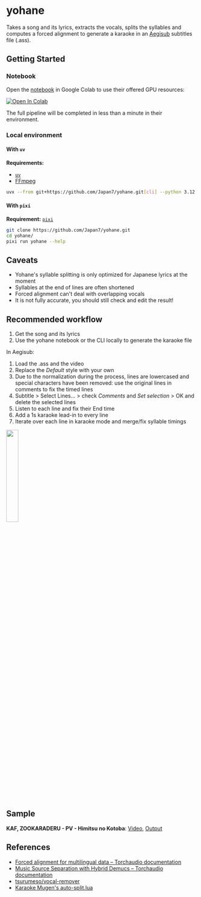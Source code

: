 # yohane

Takes a song and its lyrics, extracts the vocals, splits the syllables and computes a forced alignment to generate a karaoke in an [Aegisub](https://aegisub.org) subtitles file (.ass).

## Getting Started

### Notebook

Open the [notebook](notebook/yohane.ipynb) in Google Colab to use their offered GPU resources:

<a target="_blank" href="https://colab.research.google.com/github/Japan7/yohane/blob/main/notebook/yohane.ipynb">
  <img src="https://colab.research.google.com/assets/colab-badge.svg" alt="Open In Colab"/>
</a>

The full pipeline will be completed in less than a minute in their environment.

### Local environment

#### With `uv`

**Requirements:**

- [`uv`](https://github.com/astral-sh/uv)
- [FFmpeg](https://ffmpeg.org)

```sh
uvx --from git+https://github.com/Japan7/yohane.git[cli] --python 3.12 yohane --help
```

#### With `pixi`

**Requirement:** [`pixi`](https://prefix.dev)

```sh
git clone https://github.com/Japan7/yohane.git
cd yohane/
pixi run yohane --help
```

## Caveats

- Yohane's syllable splitting is only optimized for Japanese lyrics at the moment
- Syllables at the end of lines are often shortened
- Forced alignment can't deal with overlapping vocals
- It is not fully accurate, you should still check and edit the result!

## Recommended workflow

1. Get the song and its lyrics
2. Use the yohane notebook or the CLI locally to generate the karaoke file

In Aegisub:

1. Load the .ass and the video
2. Replace the _Default_ style with your own
3. Due to the normalization during the process, lines are lowercased and special characters have been removed: use the original lines in comments to fix the timed lines
4. Subtitle > Select Lines… > check _Comments_ and _Set selection_ > OK and delete the selected lines
5. Listen to each line and fix their End time
6. Add a 1s karaoke lead-in to every line
7. Iterate over each line in karaoke mode and merge/fix syllable timings

<img src="https://github.com/user-attachments/assets/614cd8ca-d471-447c-8596-4ac800d690cf" width="25%" >

## Sample

**KAF, ZOOKARADERU - PV - Himitsu no Kotoba**:
[Video](https://youtu.be/rnpL3ZugPLc?si=sXZH_EPLt3jaQq9K),
[Output](<samples/KAF, ZOOKARADERU - PV - Himitsu no Kotoba.ass>)

## References

- [Forced alignment for multilingual data – Torchaudio documentation](https://pytorch.org/audio/stable/tutorials/forced_alignment_for_multilingual_data_tutorial.html)
- [Music Source Separation with Hybrid Demucs – Torchaudio documentation](https://pytorch.org/audio/2.1.0/tutorials/hybrid_demucs_tutorial.html)
- [tsurumeso/vocal-remover](https://github.com/tsurumeso/vocal-remover)
- [Karaoke Mugen's auto-split.lua](https://docs.karaokes.moe/aegisub/auto-split.lua)
